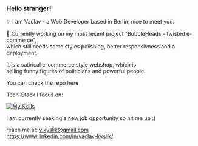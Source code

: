 <h3>Hello stranger!</h3>

✨ I am Vaclav - a Web Developer based in Berlin, nice to meet you. 

<p>💭 Currently working on my most recent project "BobbleHeads - twisted e-commerce",<br> 
which still needs some styles polishing, better responsivness and a deployment.</p>

<p>It is a satirical e-commerce style webshop, which is<br> 
selling funny figures of politicians and powerful people.</p>

You can check the repo here

Tech-Stack I focus on:

[![My Skills](https://skillicons.dev/icons?i=react,html,css,javascript,typescript,tailwind,bootstrap,express,nodejs,mongodb,sqlite,firebase,postman,figma&perline=7)](https://skillicons.dev)


I am currently seeking a new job opportunity so hit me up :)

reach me at: 
v.kyslik@gmail.com<br>
https://www.linkedin.com/in/vaclav-kyslik/




<!--
**AlexGoesCode/alexgoescode** is a ✨ _special_ ✨ repository because its `README.md` (this file) appears on your GitHub profile.

Here are some ideas to get you started:

- 🔭 I’m currently working on ...
- 🌱 I’m currently learning ...
- 👯 I’m looking to collaborate on ...
- 🤔 I’m looking for help with ...
- 💬 Ask me about ...
- 📫 How to reach me: ...
- 😄 Pronouns: ...
- ⚡ Fun fact: ...
-->
